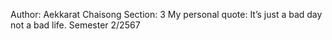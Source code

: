 Author: Aekkarat Chaisong
Section: 3
My personal quote: It’s just a bad day not a bad life. 
Semester 2/2567
